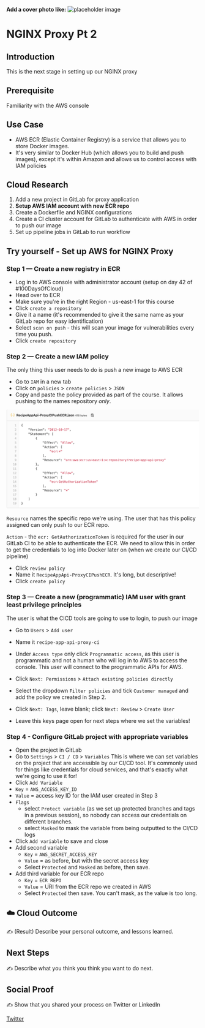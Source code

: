 **Add a cover photo like:**
![placeholder image](https://via.placeholder.com/1200x600)

# NGINX Proxy Pt 2

## Introduction

This is the next stage in setting up our NGINX proxy

## Prerequisite

Familiarity with the AWS console

## Use Case

- AWS ECR (Elastic Container Registry) is a service that allows you to store Docker images.
- It's very similar to Docker Hub (which allows you to build and push images), except it's within Amazon and allows us to control access with IAM policies

## Cloud Research

1. Add a new project in GitLab for proxy application
2. **Setup AWS IAM account with new ECR repo**
3. Create a Dockerfile and NGINX configurations
4. Create a CI cluster account for GitLab to authenticate with AWS in order to push our image
5. Set up pipeline jobs in GitLab to run workflow

## Try yourself - Set up AWS for NGINX Proxy

### Step 1 — Create a new registry in ECR

- Log in to AWS console with administrator account (setup on day 42 of #100DaysOfCloud)
- Head over to ECR
- Make sure you're in the right Region - us-east-1 for this course
- Click `create a repository`
- Give it a name (it's recommended to give it the same name as your GitLab repo for easy identification)
- Select `scan on push` - this will scan your image for vulnerabilities every time you push.
- Click `create repository`

### Step 2 — Create a new IAM policy

The only thing this user needs to do is push a new image to AWS ECR

- Go to `IAM` in a new tab
- Click on `policies` > `create policies` > `JSON`
- Copy and paste the policy provided as part of the course. It allows pushing to the names repository _only_.

![push to specific repo only policy](/Journey/045/policy.png)

`Resource` names the specific repo we're using. The user that has this policy assigned can only push to our ECR repo.

`Action` - the `ecr: GetAuthorizationToken` is required for the user in our GitLab CI to be able to authenticate the ECR. We need to allow this in order to get the credentials to log into Docker later on (when we create our CI/CD pipeline)

- Click `review policy`
- Name it `RecipeAppApi-ProxyCIPushECR`. It's long, but descriptive!
- Click `create policy`

### Step 3 — Create a new (programmatic) IAM user with grant least privilege principles

The user is what the CICD tools are going to use to login, to push our image

- Go to `Users` > `Add user`
- Name it `recipe-app-api-proxy-ci`
- Under `Access type` only click `Programmatic access`, as this user is programmatic and not a human who will log in to AWS to access the console. This user will connect to the programmatic APIs for AWS.
- Click `Next: Permissions` > `Attach existing policies directly`
- Select the dropdown `Filter policies` and tick `Customer managed` and add the policy we created in Step 2.
- Click `Next: Tags`, leave blank; click `Next: Review` > `Create User`

- Leave this keys page open for next steps where we set the variables!

### Step 4 - Configure GitLab project with appropriate variables

- Open the project in GitLab
- Go to `Settings` > `CI / CD` > `Variables`
  This is where we can set variables on the project that are accessible by our CI/CD tool. It's commonly used for things like credentials for cloud services, and that's exactly what we're going to use it for!
- Click `Add Variable`
- `Key` = `AWS_ACCESS_KEY_ID`
- `Value` = access key ID for the IAM user created in Step 3
- `Flags`
  - select `Protect variable` (as we set up protected branches and tags in a previous session), so nobody can access our credentials on different branches.
  - select `Masked` to mask the variable from being outputted to the CI/CD logs
- Click `Add variable` to save and close
- Add second variable
  - `Key` = `AWS_SECRET_ACCESS_KEY`
  - `Value` = as before, but with the secret access key
  - Select `Protected` and `Masked` as before, then save.
- Add third variable for our ECR repo
  - `Key` = `ECR_REPO`
  - `Value` = URI from the ECR repo we created in AWS
  - Select `Protected` then save. You can't mask, as the value is too long.

## ☁️ Cloud Outcome

✍️ (Result) Describe your personal outcome, and lessons learned.

## Next Steps

✍️ Describe what you think you think you want to do next.

## Social Proof

✍️ Show that you shared your process on Twitter or LinkedIn

[Twitter](link)
